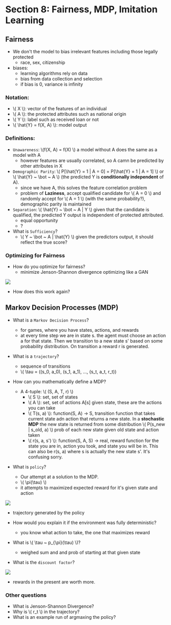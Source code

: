 # Section 8: Fairness, MDP, Imitation Learning

## Fairness
* We don't the model to bias irrelevant features including those legally protected
    * race, sex, citizenship
* biases:
    * learning algorithms rely on data
    * bias from data collection and selection
    * if bias is 0, variance is infinity

### Notation:
* \\( X \\): vector of the features of an individual
* \\( A \\): the protected attributes such as national origin
* \\( Y \\): label such as received loan or not
* \\( \hat{Y} = f(X, A) \\): model output

### Definitions:
* `Unawareness`: \\(f(X, A) = f(X) \\) a model without A does the same as a model with A
    * however features are usually correlated, so A camn be predicted by other attributes in X
* `Demographic Parity`: \\( P[\hat{Y} = 1 | A = 0] = P[\hat{Y} = 1 | A = 1] \\) or \\( \hat{Y}  ~ \bot ~ A \\) (the predicted Y is __conditionally independent__ of A).
    * since we have A, this solves the feature correlation problem
    * problem of __Laziness__, accept qualified candidate for \\( A = 0 \\) and randomly accept for \\( A = 1 \\) (with the same probability?), demographic parity is maintained
*   `Separation`: \\( \hat{Y} ~ \bot ~ A | Y \\) given that the candidate is qualified, the predicted Y output is independent of protected attributed.
    * equal opportunity
    * ?
* What is `Sufficiency`?
    * \\( Y ~ \bot ~ A | \hat{Y} \\) given the predictors output, it should reflect the true score?

### Optimizing for Fairness
* How do you optimize for fairness?
    * minimize Jenson-Shannon divergence optimizing like a GAN

![](https://i.imgur.com/A57FfFX.png)

* How does this work again?

## Markov Decision Processes (MDP)
* What is a `Markov Decision Process`?
    * for games, where you have states, actions, and rewards
    * at every time step we are in state s. the agent must choose an action a for that state. Then we transition to a new state s' based on some probability distribution. On transition a reward r is generated.

* What is a `trajectory`?
    * sequence of transitions
    * \\( \tau = ((s_0, a_0), (s_1, a_1), ..., (s_t, a_t, r_t))

* How can you mathematically define a MDP?
    * A 4-tuple: \\( (S, A, T, r) \\)
        * \\( S \\): set, set of states
        * \\( A \\): set, set of actions A[s] given state, these are the actions you can take
        * \\( T(s, a) \\): function(S, A) -> S, transition function that takes current state adn action that returns a new state. In a __stochastic MDP__ the new state is returned from some distribution \\( P(s_new | s_old, a) \\) prob of each new state given old state and action taken
        * \\( r(s, a, s') \\): function(S, A, S) -> real, reward function for the state you are in, action you took, and state you will be in. This can also be r(s, a) where s is actually the new state s'. It's confusing sorry.

* What is `policy`?
    * Our attempt at a solution to the MDP.
    * \\( \pi(\tau) \\)
    * it attempts to maximized expected reward for it's given state and action

![](https://i.imgur.com/EogyJKY.png)

* trajectory generated by the policy

* How would you explain it if the environment was fully deterministic?
    * you know what action to take, the one that maximizes reward
* What is \\( \tau \~ p_{\pi}(\tau) \\)?
    * weighed sum and and prob of starting at that given state

* What is the `discount factor`?

![](https://i.imgur.com/jNVeL9M.png)

* rewards in the present are worth more.

### Other questions
* What is Jenson-Shannon Divergence?
* Why is \\( r_t \\) in the trajectory?
* What is an example run of argmaxing the policy?
